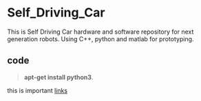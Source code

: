 # Self_Driving_Car
This is Self Driving Car hardware and  software repository for next generation robots. Using C++, python and matlab for prototyping.
## code
>**apt-get install python3**.

this is important [links](https://github.com/aqafridi)
